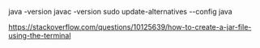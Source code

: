 java -version
javac -version
sudo update-alternatives --config java

https://stackoverflow.com/questions/10125639/how-to-create-a-jar-file-using-the-terminal
